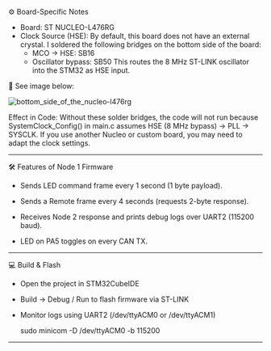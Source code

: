 ⚙️ Board-Specific Notes 
 
- Board: ST NUCLEO-L476RG 
- Clock Source (HSE): 
  By default, this board does not have an external crystal. 
  I soldered the following bridges on the bottom side of the board: 
  - MCO → HSE: SB16 
  - Oscillator bypass: SB50 
    This routes the 8 MHz ST-LINK oscillator into the STM32 as HSE input. 
 
📸 See image below: 
 
![bottom_side_of_the_nucleo-l476rg](https://github.com/user-attachments/assets/16d87dc7-210a-41f4-98f4-c87de2fd7547) 
 
 
Effect in Code: 
Without these solder bridges, the code will not run because 
SystemClock_Config() in main.c assumes HSE (8 MHz bypass) → PLL → SYSCLK. 
If you use another Nucleo or custom board, you may need to adapt the clock settings. 

--- 
 
🛠️ Features of Node 1 Firmware 
 
- Sends LED command frame every 1 second (1 byte payload). 
 
- Sends a Remote frame every 4 seconds (requests 2-byte response). 
 
- Receives Node 2 response and prints debug logs over UART2 (115200 baud). 
 
- LED on PA5 toggles on every CAN TX. 

--- 
 
💻 Build & Flash 
 
- Open the project in STM32CubeIDE 
 
- Build → Debug / Run to flash firmware via ST-LINK 
 
- Monitor logs using UART2 (/dev/ttyACM0 or /dev/ttyACM1) 
 
  sudo minicom -D /dev/ttyACM0 -b 115200 
 
---








